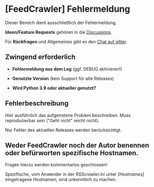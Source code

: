 # [FeedCrawler] Fehlermeldung

Dieser Bereich dient ausschließlich der Fehlermeldung.

**Ideen/Feature Requests** gehören in die [Discussions](https://github.com/rix1337/FeedCrawler/discussions/).

Für **Rückfragen** und Allgemeines gibt es den [Chat auf gitter](https://gitter.im/FeedCrawler/Lobby).

## Zwingend erforderlich

- **Fehlermeldung aus dem Log** (ggf. DEBUG aktivieren!)

- **Genutzte Version** (kein Support für alte Releases)

- **Wird Python 3.9 oder aktueller genutzt?**

## Fehlerbeschreibung

Hier ausführlich das aufgetretene Problem beschreiben. Muss reproduzierbar sein ("Geht nicht" reicht nicht).

Nur Fehler des aktuellen Releases werden berücksichtigt.

## Weder FeedCrawler noch der Autor benennen oder befürworten spezifische Hostnamen.
Fragen hierzu werden kommentarlos geschlossen!

Spezifische, vom Anwender in der _RSScrawler.ini_ unter _[Hostnames]_ eingetragene Hostnamen, sind unkenntlich zu machen.

